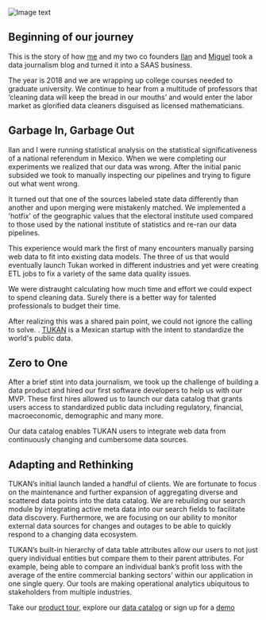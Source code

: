 ![Image text](https://tukanmx.com/static/media/tukan_logo_trim.fa49c6d7.png)
## Beginning of our journey
This is the story of how [me](https://twitter.com/PatricioDavilaB) and my two co founders [Ilan](https://twitter.com/IlanJinichF) and [Miguel](https://twitter.com/migueldva) took a data journalism blog and turned it into a SAAS business.
 
The year is 2018 and we are wrapping up college courses needed to graduate university. We continue to hear from a multitude of professors that ‘cleaning data will keep the bread in our mouths’ and  would enter the labor market as glorified data cleaners disguised as licensed mathematicians.
 
## Garbage In, Garbage Out

Ilan and I were running statistical analysis on the statistical significativeness of a national referendum in Mexico. When we were completing our experiments we realized that our data was wrong. After the initial panic subsided we took to manually inspecting our pipelines and trying to figure out what went wrong. 

It turned out that one of the sources labeled state data differently than another and upon merging were mistakenly matched.  We implemented a 'hotfix' of the geographic values that the electoral institute used compared to those used by the national institute of statistics and re-ran our data pipelines.
 
This experience would mark the first of many encounters  manually parsing web data to fit into existing data models. The three of us that would eventually launch Tukan worked in different industries and yet were creating ETL jobs to fix a variety of the same data quality issues. 

We were distraught calculating how much time and effort we could expect to spend  cleaning data. Surely there is a better way for talented professionals to budget their time. 

After realizing this was a shared pain point, we could not ignore the calling to solve. . [TUKAN](www.tukanmx.com) is a Mexican startup with the intent to standardize the world's public data.
 
## Zero to One
 
After a brief stint into data journalism, we took up the challenge of building a data product and hired our first software developers to help us with our MVP. These first hires allowed us to launch our data catalog that grants users access to standardized public data including regulatory, financial, macroeconomic, demographic and many more.

Our data catalog enables TUKAN users to integrate web data from continuously changing and cumbersome data sources.
 
## Adapting and Rethinking
 
TUKAN’s initial launch landed a handful of clients. We are fortunate to focus on the maintenance and further expansion of aggregating diverse and scattered data points into the data catalog. We are rebuilding our search module by integrating active meta data into our search fields to facilitate data discovery. Furthermore,  we are focusing on our ability to monitor external data sources for changes and outages to be able to quickly respond to a changing data ecosystem. 

TUKAN’s built-in hierarchy of data table attributes allow our users to not just query individual entities but compare them to their parent attributes. For example, being able to compare an individual bank’s profit loss with the average of the entire commercial banking sectors’ within our application in one single query. Our tools are making operational analytics ubiquitous to stakeholders from multiple industries.

Take our [product tour](https://capture.navattic.com/14qvTokTOG5LlbY4B7dF?g=DnD7yeHfZGCXP1Ezqzv7&s=0), explore our [data catalog](https://tukanmx.com/#catalog) or sign up for a [demo](https://docs.google.com/forms/d/e/1FAIpQLSfQ3B_YHOsYqTDXCwSrQ216bGKTSwEY2O-Skp-vcLafKKDQJQ/viewform)


